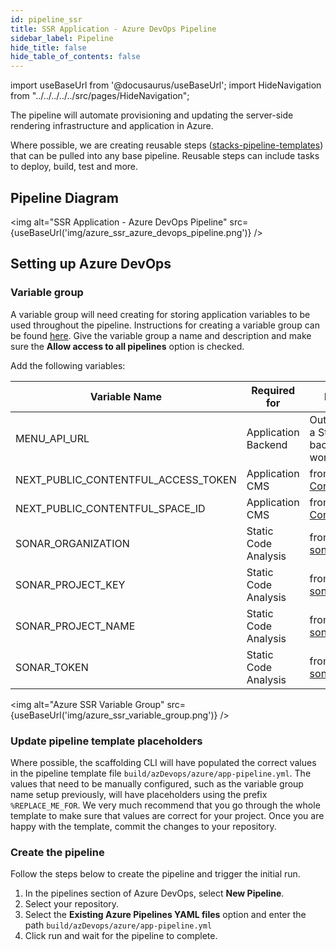 ```yaml
---
id: pipeline_ssr
title: SSR Application - Azure DevOps Pipeline
sidebar_label: Pipeline
hide_title: false
hide_table_of_contents: false
---
```


import useBaseUrl from '@docusaurus/useBaseUrl';
import HideNavigation  from "../../../../../src/pages/HideNavigation";

The pipeline will automate provisioning and updating the server-side rendering infrastructure and application in Azure.

Where possible, we are creating reusable steps ([stacks-pipeline-templates](https://github.com/amido/stacks-pipeline-templates)) that can be pulled into any base pipeline. Reusable steps can include tasks to deploy, build, test and more.

## Pipeline Diagram

<img alt="SSR Application - Azure DevOps Pipeline" src={useBaseUrl('img/azure_ssr_azure_devops_pipeline.png')} />

## Setting up Azure DevOps

### Variable group

A variable group will need creating for storing application variables to be used throughout the pipeline. Instructions for creating a variable group can be found [here](https://docs.microsoft.com/en-us/azure/devops/pipelines/library/variable-groups?view=azure-devops&tabs=classic#create-a-variable-group). Give the variable group a name and description and make sure the **Allow access to all pipelines** option is checked.

Add the following variables:

| Variable Name                       | Required for         | Note                                           |
| ----------------------------------- | -------------------- | -----------------------------------------------|
| MENU_API_URL                        | Application Backend  | Output of a Stacks backend workload            |
| NEXT_PUBLIC_CONTENTFUL_ACCESS_TOKEN | Application CMS      | from [Contentful](./contentful_integration.md) |
| NEXT_PUBLIC_CONTENTFUL_SPACE_ID     | Application CMS      | from [Contentful](./contentful_integration.md) |
| SONAR_ORGANIZATION                  | Static Code Analysis | from [sonarcloud](https://sonarcloud.io/)      |
| SONAR_PROJECT_KEY                   | Static Code Analysis | from [sonarcloud](https://sonarcloud.io/)      |
| SONAR_PROJECT_NAME                  | Static Code Analysis | from [sonarcloud](https://sonarcloud.io/)      |
| SONAR_TOKEN                         | Static Code Analysis | from [sonarcloud](https://sonarcloud.io/)      |

<img alt="Azure SSR Variable Group" src={useBaseUrl('img/azure_ssr_variable_group.png')} />

### Update pipeline template placeholders

Where possible, the scaffolding CLI will have populated the correct values in the pipeline template file `build/azDevops/azure/app-pipeline.yml`. The values that need to be manually configured, such as the variable group name setup previously, will have placeholders using the prefix `%REPLACE_ME_FOR`. We very much recommend that you go through the whole template to make sure that values are correct for your project. Once you are happy with the template, commit the changes to your repository.

### Create the pipeline

Follow the steps below to create the pipeline and trigger the initial run.

1. In the pipelines section of Azure DevOps, select **New Pipeline**.
2. Select your repository.
3. Select the **Existing Azure Pipelines YAML files** option and enter the path `build/azDevops/azure/app-pipeline.yml`
4. Click run and wait for the pipeline to complete.

<!-- markdownlint-disable MD033 -->

